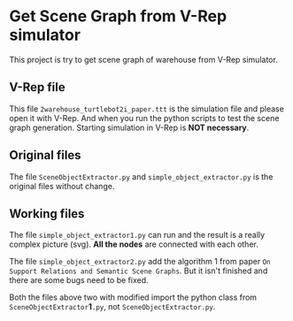 # Get Scene Graph from V-Rep simulator

This project is try to get scene graph of warehouse from V-Rep simulator. 

## V-Rep file
This file `2warehouse_turtlebot2i_paper.ttt` is the simulation file and please open it with V-Rep. And when you run the python scripts to test the scene graph generation. Starting simulation in V-Rep is **NOT necessary**.

## Original files
The file `SceneObjectExtractor.py` and `simple_object_extractor.py` is the original files without change.


## Working files
The file `simple_object_extractor1.py` can run and the result is a really complex picture (svg). **All the nodes** are connected with each other.

The file `simple_object_extractor2.py` add the algorithm 1 from paper `On Support Relations and Semantic Scene Graphs`. But it isn't finished and there are some bugs need to be fixed.

Both the files above two with modified import the python class from `SceneObjectExtractor`**1**`.py`, not `SceneObjectExtractor.py`.
                   


